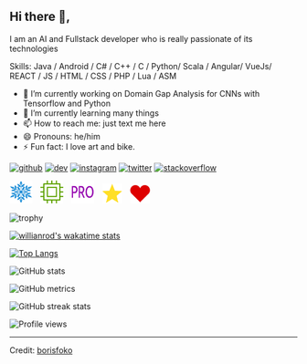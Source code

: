 ## Hi there 👋,
I am an AI and Fullstack developer who is really passionate of its technologies

Skills: Java / Android / C# / C++ / C / Python/ Scala / Angular/ VueJs/ REACT / JS / HTML / CSS / PHP / Lua / ASM

- 🔭 I’m currently working on Domain Gap Analysis for CNNs with Tensorflow and Python 
- 🌱 I’m currently learning many things 
- 📫 How to reach me: just text me here
- 😄 Pronouns: he/him 
- ⚡ Fun fact: I love art and bike. 


[<img src='https://cdn.jsdelivr.net/npm/simple-icons@3.0.1/icons/github.svg' alt='github' height='40'>](https://github.com/borisfoko)  [<img src='https://cdn.jsdelivr.net/npm/simple-icons@3.0.1/icons/dev-dot-to.svg' alt='dev' height='40'>](https://dev.to/borisfoko)  [<img src='https://cdn.jsdelivr.net/npm/simple-icons@3.0.1/icons/instagram.svg' alt='instagram' height='40'>](https://www.instagram.com/borisfoko/)  [<img src='https://cdn.jsdelivr.net/npm/simple-icons@3.0.1/icons/twitter.svg' alt='twitter' height='40'>](https://twitter.com/borisfoko)  [<img src='https://cdn.jsdelivr.net/npm/simple-icons@3.0.1/icons/stackoverflow.svg' alt='stackoverflow' height='40'>](https://stackoverflow.com/users/borisfoko)  

<a href='https://archiveprogram.github.com/'><img src='https://raw.githubusercontent.com/acervenky/animated-github-badges/master/assets/acbadge.gif' width='40' height='40'></a> <a href='https://docs.github.com/en/developers'><img src='https://raw.githubusercontent.com/acervenky/animated-github-badges/master/assets/devbadge.gif' width='40' height='40'></a> <a href='https://github.com/pricing'><img src='https://raw.githubusercontent.com/acervenky/animated-github-badges/master/assets/pro.gif' width='40' height='40'></a> <a href='https://stars.github.com/'><img src='https://raw.githubusercontent.com/acervenky/animated-github-badges/master/assets/starbadge.gif' width='35' height='35'></a> <a href='https://docs.github.com/en/github/supporting-the-open-source-community-with-github-sponsors'><img src='https://raw.githubusercontent.com/acervenky/animated-github-badges/master/assets/sponsorbadge.gif' width='35' height='35'></a> 

![trophy](https://github-profile-trophy.vercel.app/?username=borisfoko)

[![willianrod's wakatime stats](https://github-readme-stats.vercel.app/api/wakatime?username=borisfoko)](https://github.com/anuraghazra/github-readme-stats)

[![Top Langs](https://github-readme-stats.vercel.app/api/top-langs/?username=borisfoko)](https://github.com/anuraghazra/github-readme-stats)

![GitHub stats](https://github-readme-stats.vercel.app/api?username=borisfoko&show_icons=true&count_private=true&theme=tokyonight)

![GitHub metrics](https://metrics.lecoq.io/borisfoko)  

![GitHub streak stats](https://github-readme-streak-stats.herokuapp.com/?user=borisfoko)  

![Profile views](https://gpvc.arturio.dev/borisfoko)  

------
Credit: [borisfoko](https://www.github.com/borisfoko)
